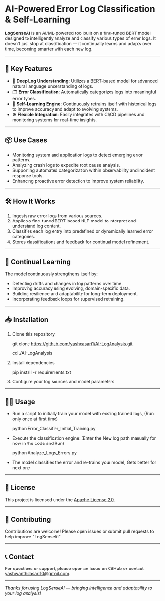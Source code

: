 # AI-Powered Error Log Classification & Self-Learning

**LogSenseAI** is an AI/ML-powered tool built on a fine-tuned BERT model designed to intelligently analyze and classify various types of error logs. It doesn’t just stop at classification — it continually learns and adapts over time, becoming smarter with each new log.

---

## 🚀 Key Features

- 🧠 **Deep Log Understanding**: Utilizes a BERT-based model for advanced natural language understanding of logs.
- 🗂️ **Error Classification**: Automatically categorizes logs into meaningful error types.
- 🔁 **Self-Learning Engine**: Continuously retrains itself with historical logs to improve accuracy and adapt to evolving systems.
- ⚙️ **Flexible Integration**: Easily integrates with CI/CD pipelines and monitoring systems for real-time insights.

---

## 📦 Use Cases

- Monitoring system and application logs to detect emerging error patterns.
- Analyzing crash logs to expedite root cause analysis.
- Supporting automated categorization within observability and incident response tools.
- Enhancing proactive error detection to improve system reliability.

---

## 🛠️ How It Works

1. Ingests raw error logs from various sources.
2. Applies a fine-tuned BERT-based NLP model to interpret and understand log content.
3. Classifies each log entry into predefined or dynamically learned error categories.
4. Stores classifications and feedback for continual model refinement.

---

## 🔄 Continual Learning

The model continuously strengthens itself by:

- Detecting drifts and changes in log patterns over time.
- Improving accuracy using evolving, domain-specific data.
- Building resilience and adaptability for long-term deployment.
- Incorporating feedback loops for supervised retraining.

---

## 📥 Installation

1. Clone this repository:

   git clone https://github.com/yashdasari1/AI-LogAnalysis.git

   cd ./AI-LogAnalysis

3. Install dependencies:

   pip install -r requirements.txt

5. Configure your log sources and model parameters

---

## 🧑‍💻 Usage

- Run a script to initially train your model with exsting trained logs, (Run only once at first time)

  python Error_Classifier_Initial_Training.py

- Execute the classification engine: (Enter the New log path manually for now in the code and Run)

  python Analyze_Logs_Errors.py

- The model classifies the error and re-trains your model, Gets better for next one

---

## 📄 License

This project is licensed under the [Apache License 2.0](LICENSE).

---

## 🤝 Contributing

Contributions are welcome! Please open issues or submit pull requests to help improve "LogSenseAI".

---

## 📞 Contact

For questions or support, please open an issue on GitHub or contact yashwanthdasari10@gmail.com.

---

*Thanks for using LogSenseAI — bringing intelligence and adaptability to your log analysis!*
